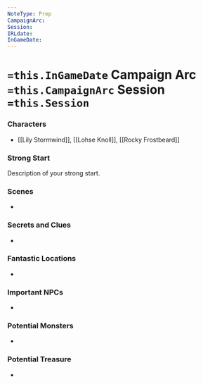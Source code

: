 ```yaml
---
NoteType: Prep
CampaignArc: 
Session: 
IRLdate: 
InGameDate:
---
```

# `=this.InGameDate` Campaign Arc `=this.CampaignArc` Session `=this.Session`
### Characters

- [[Lily Stormwind]], [[Lohse Knoll]], [[Rocky Frostbeard]]

### Strong Start

Description of your strong start.

### Scenes

- 

### Secrets and Clues

- 

### Fantastic Locations

- 

### Important NPCs

- 

### Potential Monsters

- 

### Potential Treasure

- 


